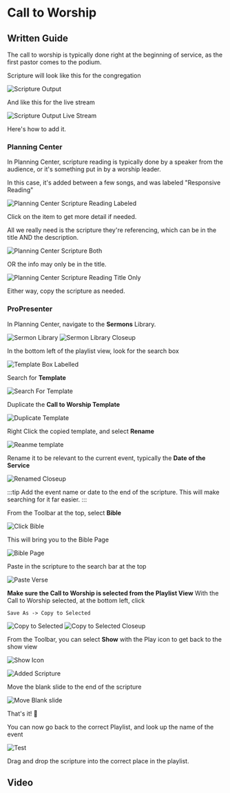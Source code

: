 # Call to Worship

## Written Guide

The call to worship is typically done right at the beginning of service, as the first pastor comes to the podium.

Scripture will look like this for the congregation

![Scripture Output](../img/common/scripture_output.webp)

And like this for the live stream

![Scripture Output Live Stream](../img/common/scripture_output_yt.webp)

Here's how to add it.

### Planning Center

In Planning Center, scripture reading is typically done by a speaker from the audience, or it's something put in by a worship leader.

In this case, it's added between a few songs, and was labeled "Responsive Reading"

![Planning Center Scripture Reading Labeled](../img/call-to-worship/planning_center_call_to_worship.webp)

Click on the item to get more detail if needed.

All we really need is the scripture they're referencing, which can be in the title AND the description.

![Planning Center Scripture Both](../img/common/planning_center_more_info.webp)

OR the info may only be in the title.

![Planning Center Scripture Reading Title Only](../img/call-to-worship/planning_center_minimal_info.webp)

Either way, copy the scripture as needed.

### ProPresenter

In Planning Center, navigate to the **Sermons** Library.

![Sermon Library](../img/common/sermon_library.webp)
![Sermon Library Closeup](../img/common/sermon_library_closeup.webp)

In the bottom left of the playlist view, look for the search box

![Template Box Labelled](../img/common/search_for_template_labeled.webp)

Search for **Template**

![Search For Template](../img/common/search_for_template_closeup.webp)

Duplicate the **Call to Worship Template**

![Duplicate Template](../img/call-to-worship/duplicate.webp)

Right Click the copied template, and select **Rename**

![Reanme template](../img/call-to-worship/rename.webp)

Rename it to be relevant to the current event, typically the **Date of the Service**

![Renamed Closeup](../img/call-to-worship/renamed.webp)

:::tip
Add the event name or date to the end of the scripture. This will make searching for it far easier.
:::

From the Toolbar at the top, select **Bible**

![Click Bible](../img/common/bible_labeled.webp)

This will bring you to the Bible Page

![Bible Page](../img/call-to-worship/bible_view.webp)

Paste in the scripture to the search bar at the top

![Paste Verse](../img/call-to-worship/bible_search.webp)

**Make sure the Call to Worship is selected from the Playlist View**
With the Call to Worship selected, at the bottom left, click

```
Save As -> Copy to Selected
```

![Copy to Selected](../img/scripture-readings/copy_to_selected.webp)
![Copy to Selected Closeup](../img/scripture-readings/copy_to_selected_closeup.webp)

From the Toolbar, you can select **Show** with the Play icon to get back to the show view

![Show Icon](../img/common/show_labeled.webp)

![Added Scripture](../img/call-to-worship/show_view_added.webp)

Move the blank slide to the end of the scripture

![Move Blank slide](../img/call-to-worship/slide_moved.webp)

That's it! 🎉

You can now go back to the correct Playlist, and look up the name of the event

![Test](../img/common/search.webp)

Drag and drop the scripture into the correct place in the playlist.

## Video
